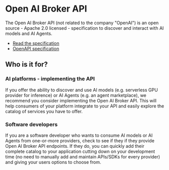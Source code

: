 # Open AI Broker API

The Open AI Broker API (not related to the company "OpenAI") is an open source - Apache 2.0 licensed - specification to discover and interact with AI models and AI Agents.

- [Read the specification](https://github.com/openaibroker/aibroker/blob/main/spec.md)
- [OpenAPI specification](https://github.com/openaibroker/aibroker/blob/main/openapi.yaml)

## Who is it for?

### AI platforms - implementing the API

If you offer the ability to discover and use AI models (e.g. serverless GPU provider for inference) or AI Agents (e.g. an agent marketplace), we recommend you consider implementing the Open AI Broker API. This will help consumers of your platform integrate to your API and easily explore the catalog of services you have to offer.

### Software developers

If you are a software developer who wants to consume AI models or AI Agents from one-or-more providers, check to see if they if they provide Open AI Broker API endpoints. If they do, you can quickly add their complete catalog to your application cutting down on your development time (no need to manually add and maintain APIs/SDKs for every provider) and giving your users options to choose from.
